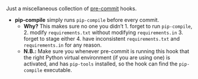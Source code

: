 Just a miscellaneous collection of [pre-commit][] hooks.

- **pip-compile** simply runs `pip-compile` before every commit.
  - **Why?** This makes sure no one you didn’t 1. forget to run `pip-compile`, 2. modify `requirements.txt` without modifying `requirements.in` 3. forget to stage either 4. have inconsistent `requirements.txt` and `requirements.in` for any reason.
  - **N.B.:** Make sure you whenever pre-commit is running this hook that the right Python virtual environment (if you are using one) is activated, and has `pip-tools` installed, so the hook can find the `pip-compile` executable.
  
[pre-commit]: https://pre-commit.com/
[pip-tools]: https://github.com/jazzband/pip-tools
